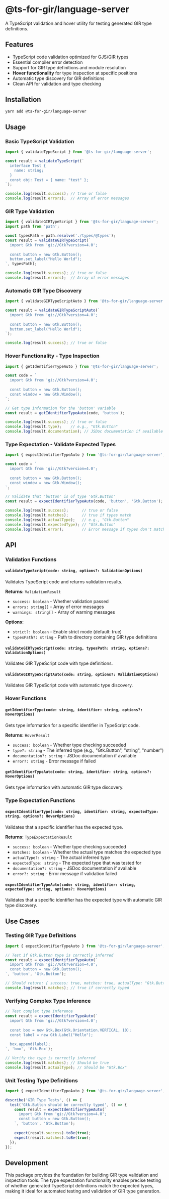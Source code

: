 # @ts-for-gir/language-server

A TypeScript validation and hover utility for testing generated GIR type definitions.

## Features

- TypeScript code validation optimized for GJS/GIR types
- Essential compiler error detection
- Support for GIR type definitions and module resolution
- **Hover functionality** for type inspection at specific positions
- Automatic type discovery for GIR definitions
- Clean API for validation and type checking

## Installation

```bash
yarn add @ts-for-gir/language-server
```

## Usage

### Basic TypeScript Validation

```typescript
import { validateTypeScript } from '@ts-for-gir/language-server';

const result = validateTypeScript(`
  interface Test {
    name: string;
  }
  const obj: Test = { name: "test" };
`);

console.log(result.success); // true or false
console.log(result.errors);  // Array of error messages
```

### GIR Type Validation

```typescript
import { validateGIRTypeScript } from '@ts-for-gir/language-server';
import path from 'path';

const typesPath = path.resolve('./types/@types');
const result = validateGIRTypeScript(`
  import Gtk from 'gi://Gtk?version=4.0';
  
  const button = new Gtk.Button();
  button.set_label("Hello World");
`, typesPath);

console.log(result.success); // true or false
console.log(result.errors);  // Array of error messages
```

### Automatic GIR Type Discovery

```typescript
import { validateGIRTypeScriptAuto } from '@ts-for-gir/language-server';

const result = validateGIRTypeScriptAuto(`
  import Gtk from 'gi://Gtk?version=4.0';
  
  const button = new Gtk.Button();
  button.set_label("Hello World");
`);

console.log(result.success); // true or false
```

### Hover Functionality - Type Inspection

```typescript
import { getIdentifierTypeAuto } from '@ts-for-gir/language-server';

const code = `
  import Gtk from 'gi://Gtk?version=4.0';
  
  const button = new Gtk.Button();
  const window = new Gtk.Window();
`;

// Get type information for the 'button' variable
const result = getIdentifierTypeAuto(code, 'button');

console.log(result.success); // true or false
console.log(result.type);    // e.g., "Gtk.Button"
console.log(result.documentation); // JSDoc documentation if available
```

### Type Expectation - Validate Expected Types

```typescript
import { expectIdentifierTypeAuto } from '@ts-for-gir/language-server';

const code = `
  import Gtk from 'gi://Gtk?version=4.0';
  
  const button = new Gtk.Button();
  const window = new Gtk.Window();
`;

// Validate that 'button' is of type 'Gtk.Button'
const result = expectIdentifierTypeAuto(code, 'button', 'Gtk.Button');

console.log(result.success);      // true or false
console.log(result.matches);      // true if types match
console.log(result.actualType);   // e.g., "Gtk.Button"
console.log(result.expectedType); // "Gtk.Button"
console.log(result.error);        // Error message if types don't match
```

## API

### Validation Functions

#### `validateTypeScript(code: string, options?: ValidationOptions)`

Validates TypeScript code and returns validation results.

**Returns:** `ValidationResult`
- `success: boolean` - Whether validation passed
- `errors: string[]` - Array of error messages
- `warnings: string[]` - Array of warning messages

**Options:**
- `strict?: boolean` - Enable strict mode (default: true)
- `typesPath?: string` - Path to directory containing GIR type definitions

#### `validateGIRTypeScript(code: string, typesPath: string, options?: ValidationOptions)`

Validates GIR TypeScript code with type definitions.

#### `validateGIRTypeScriptAuto(code: string, options?: ValidationOptions)`

Validates GIR TypeScript code with automatic type discovery.

### Hover Functions

#### `getIdentifierType(code: string, identifier: string, options?: HoverOptions)`

Gets type information for a specific identifier in TypeScript code.

**Returns:** `HoverResult`
- `success: boolean` - Whether type checking succeeded
- `type?: string` - The inferred type (e.g., "Gtk.Button", "string", "number")
- `documentation?: string` - JSDoc documentation if available
- `error?: string` - Error message if failed

#### `getIdentifierTypeAuto(code: string, identifier: string, options?: HoverOptions)`

Gets type information with automatic GIR type discovery.

### Type Expectation Functions

#### `expectIdentifierType(code: string, identifier: string, expectedType: string, options?: HoverOptions)`

Validates that a specific identifier has the expected type.

**Returns:** `TypeExpectationResult`
- `success: boolean` - Whether type checking succeeded
- `matches: boolean` - Whether the actual type matches the expected type
- `actualType?: string` - The actual inferred type
- `expectedType: string` - The expected type that was tested for
- `documentation?: string` - JSDoc documentation if available
- `error?: string` - Error message if validation failed

#### `expectIdentifierTypeAuto(code: string, identifier: string, expectedType: string, options?: HoverOptions)`

Validates that a specific identifier has the expected type with automatic GIR type discovery.

## Use Cases

### Testing GIR Type Definitions

```typescript
import { expectIdentifierTypeAuto } from '@ts-for-gir/language-server';

// Test if Gtk.Button type is correctly inferred
const result = expectIdentifierTypeAuto(`
  import Gtk from 'gi://Gtk?version=4.0';
  const button = new Gtk.Button();
`, 'button', 'Gtk.Button');

// Should return: { success: true, matches: true, actualType: "Gtk.Button" }
console.log(result.matches); // true if correctly typed
```

### Verifying Complex Type Inference

```typescript
// Test complex type inference
const result = expectIdentifierTypeAuto(`
  import Gtk from 'gi://Gtk?version=4.0';
  
  const box = new Gtk.Box(Gtk.Orientation.VERTICAL, 10);
  const label = new Gtk.Label("Hello");
  
  box.append(label);
`, 'box', 'Gtk.Box');

// Verify the type is correctly inferred
console.log(result.matches); // Should be true
console.log(result.actualType); // Should be "Gtk.Box"
```

### Unit Testing Type Definitions

```typescript
import { expectIdentifierTypeAuto } from '@ts-for-gir/language-server';

describe('GIR Type Tests', () => {
  test('Gtk.Button should be correctly typed', () => {
    const result = expectIdentifierTypeAuto(`
      import Gtk from 'gi://Gtk?version=4.0';
      const button = new Gtk.Button();
    `, 'button', 'Gtk.Button');
    
    expect(result.success).toBe(true);
    expect(result.matches).toBe(true);
  });
});
```

## Development

This package provides the foundation for building GIR type validation and inspection tools. The type expectation functionality enables precise testing of whether generated TypeScript definitions match the expected types, making it ideal for automated testing and validation of GIR type generation.